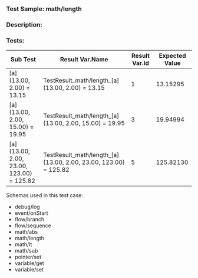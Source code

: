 ### **Test Sample:** math/length
### **Description:** 

### Tests:
| Sub Test | Result Var.Name | Result Var.Id | Expected Value
| ----------- | ----------- | ----------- |----------- |
| [a] (13.00, 2.00) = 13.15 | TestResult_math/length_[a] (13.00, 2.00) = 13.15 | 1 | 13.15295
| [a] (13.00, 2.00, 15.00) = 19.95 | TestResult_math/length_[a] (13.00, 2.00, 15.00) = 19.95 | 3 | 19.94994
| [a] (13.00, 2.00, 23.00, 123.00) = 125.82 | TestResult_math/length_[a] (13.00, 2.00, 23.00, 123.00) = 125.82 | 5 | 125.82130

Schemas used in this test case:
- debug/log
- event/onStart
- flow/branch
- flow/sequence
- math/abs
- math/length
- math/lt
- math/sub
- pointer/set
- variable/get
- variable/set
